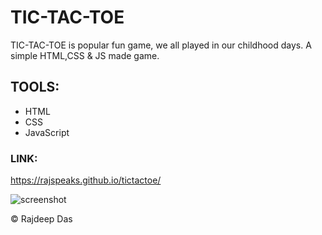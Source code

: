 # TIC-TAC-TOE
TIC-TAC-TOE is popular fun game, we all played in our childhood days. A simple HTML,CSS &amp; JS made game.

## TOOLS:
- HTML
- CSS
- JavaScript

### LINK:

https://rajspeaks.github.io/tictactoe/


![screenshot](https://user-images.githubusercontent.com/44817007/147819550-f5267c30-f02f-4a8b-a4d8-e6e10f4a75b4.png)

&copy; Rajdeep Das
